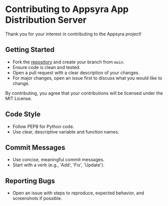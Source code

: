 # Contributing to Appsyra App Distribution Server

Thank you for your interest in contributing to the Appsyra project!

## Getting Started

- Fork the [repository](https://github.com/Dhia-Bechattaoui/appsyra_app_distribution_server) and create your branch from `main`.
- Ensure code is clean and tested.
- Open a pull request with a clear description of your changes.
- For major changes, open an issue first to discuss what you would like to change.

By contributing, you agree that your contributions will be licensed under the MIT License. 

## Code Style
- Follow PEP8 for Python code.
- Use clear, descriptive variable and function names.

## Commit Messages
- Use concise, meaningful commit messages.
- Start with a verb (e.g., 'Add', 'Fix', 'Update').

## Reporting Bugs
- Open an issue with steps to reproduce, expected behavior, and screenshots if possible. 